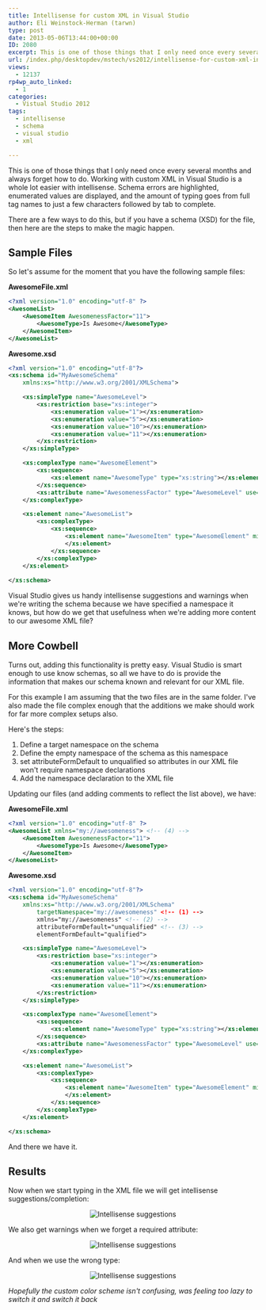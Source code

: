 ```yaml
---
title: Intellisense for custom XML in Visual Studio
author: Eli Weinstock-Herman (tarwn)
type: post
date: 2013-05-06T13:44:00+00:00
ID: 2080
excerpt: This is one of those things that I only need once every several months and always forget how to do. Working with custom XML in Visual Studio is a whole lot easier with intellisense. Schema errors are highlighted, enumerated values are displayed, and the amount of typing goes from full tag names to just a few characters followed by tab to complete.
url: /index.php/desktopdev/mstech/vs2012/intellisense-for-custom-xml-in/
views:
  - 12137
rp4wp_auto_linked:
  - 1
categories:
  - Vistual Studio 2012
tags:
  - intellisense
  - schema
  - visual studio
  - xml

---
```

This is one of those things that I only need once every several months and always forget how to do. Working with custom XML in Visual Studio is a whole lot easier with intellisense. Schema errors are highlighted, enumerated values are displayed, and the amount of typing goes from full tag names to just a few characters followed by tab to complete.

There are a few ways to do this, but if you have a schema (XSD) for the file, then here are the steps to make the magic happen.

## Sample Files

So let's assume for the moment that you have the following sample files:

**AwesomeFile.xml**

```xml
<?xml version="1.0" encoding="utf-8" ?>
<AwesomeList>
	<AwesomeItem AwesomenessFactor="11">
		<AwesomeType>Is Awesome</AwesomeType>
	</AwesomeItem>
</AwesomeList>
```
**Awesome.xsd**

```xml
<?xml version="1.0" encoding="utf-8"?>
<xs:schema id="MyAwesomeSchema"
    xmlns:xs="http://www.w3.org/2001/XMLSchema">

	<xs:simpleType name="AwesomeLevel">
		<xs:restriction base="xs:integer">
			<xs:enumeration value="1"></xs:enumeration>
			<xs:enumeration value="5"></xs:enumeration>
			<xs:enumeration value="10"></xs:enumeration>
			<xs:enumeration value="11"></xs:enumeration>
		</xs:restriction>
	</xs:simpleType>

	<xs:complexType name="AwesomeElement">
		<xs:sequence>
			<xs:element name="AwesomeType" type="xs:string"></xs:element>
		</xs:sequence>
		<xs:attribute name="AwesomenessFactor" type="AwesomeLevel" use="required"></xs:attribute>
	</xs:complexType>

	<xs:element name="AwesomeList">
		<xs:complexType>
			<xs:sequence>
				<xs:element name="AwesomeItem" type="AwesomeElement" minOccurs="0" maxOccurs="unbounded">
				</xs:element>
			</xs:sequence>
		</xs:complexType>
	</xs:element>
	
</xs:schema>
```
Visual Studio gives us handy intellisense suggestions and warnings when we're writing the schema because we have specified a namespace it knows, but how do we get that usefulness when we're adding more content to our awesome XML file?

## More Cowbell

Turns out, adding this functionality is pretty easy. Visual Studio is smart enough to use know schemas, so all we have to do is provide the information that makes our schema known and relevant for our XML file. 

For this example I am assuming that the two files are in the same folder. I've also made the file complex enough that the additions we make should work for far more complex setups also.

Here's the steps:

  1. Define a target namespace on the schema
  2. Define the empty namespace of the schema as this namespace
  3. set attributeFormDefault to unqualified so attributes in our XML file won't require namespace declarations
  4. Add the namespace declaration to the XML file

Updating our files (and adding comments to reflect the list above), we have:

**AwesomeFile.xml**

```xml
<?xml version="1.0" encoding="utf-8" ?>
<AwesomeList xmlns="my://awesomeness"> <!-- (4) -->
	<AwesomeItem AwesomenessFactor="11">
		<AwesomeType>Is Awesome</AwesomeType>
	</AwesomeItem>
</AwesomeList>
```
**Awesome.xsd**

```xml
<?xml version="1.0" encoding="utf-8"?>
<xs:schema id="MyAwesomeSchema"
    xmlns:xs="http://www.w3.org/2001/XMLSchema"
		targetNamespace="my://awesomeness" <!-- (1) -->
		xmlns="my://awesomeness" <!-- (2) -->
		attributeFormDefault="unqualified" <!-- (3) -->
		elementFormDefault="qualified">

	<xs:simpleType name="AwesomeLevel">
		<xs:restriction base="xs:integer">
			<xs:enumeration value="1"></xs:enumeration>
			<xs:enumeration value="5"></xs:enumeration>
			<xs:enumeration value="10"></xs:enumeration>
			<xs:enumeration value="11"></xs:enumeration>
		</xs:restriction>
	</xs:simpleType>

	<xs:complexType name="AwesomeElement">
		<xs:sequence>
			<xs:element name="AwesomeType" type="xs:string"></xs:element>
		</xs:sequence>
		<xs:attribute name="AwesomenessFactor" type="AwesomeLevel" use="required"></xs:attribute>
	</xs:complexType>

	<xs:element name="AwesomeList">
		<xs:complexType>
			<xs:sequence>
				<xs:element name="AwesomeItem" type="AwesomeElement" minOccurs="0" maxOccurs="unbounded">
				</xs:element>
			</xs:sequence>
		</xs:complexType>
	</xs:element>

</xs:schema>
```
And there we have it.

## Results

Now when we start typing in the XML file we will get intellisense suggestions/completion:

<div style="text-align:center; margin: .5em 0;">
  <img src="http://www.tiernok.com/LTDBlog/XmlSchemaIntellisense/Intellisense.png" alt="Intellisense suggestions" />
</div>

We also get warnings when we forget a required attribute:

<div style="text-align:center; margin: .5em 0;">
  <img src="http://www.tiernok.com/LTDBlog/XmlSchemaIntellisense/SchemaWarning.png" alt="Intellisense suggestions" />
</div>

And when we use the wrong type:

<div style="text-align:center; margin: .5em 0;">
  <img src="http://www.tiernok.com/LTDBlog/XmlSchemaIntellisense/WrongTypeWarning.png" alt="Intellisense suggestions" />
</div>

_Hopefully the custom color scheme isn't confusing, was feeling too lazy to switch it and switch it back_